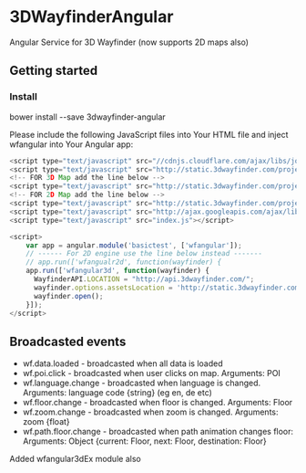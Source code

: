 # 3DWayfinderAngular
Angular Service for 3D Wayfinder (now supports 2D maps also)

## Getting started

### Install
bower install --save 3dwayfinder-angular

Please include the following JavaScript files into Your HTML file and inject wfangular into Your Angular app:

```javascript
<script type="text/javascript" src="//cdnjs.cloudflare.com/ajax/libs/jquery/2.1.0/jquery.min.js"></script>
<script type="text/javascript" src="http://static.3dwayfinder.com/projects/shared/js/minified/frak-stable.min.js"></script>
<!-- FOR 3D Map add the line below -->
<script type="text/javascript" src="http://static.3dwayfinder.com/projects/shared/js/minified/Wayfinder3D.min.js"></script>
<!-- FOR 2D Map add the line below -->
<script type="text/javascript" src="http://static.3dwayfinder.com/projects/shared/js/minified/Wayfinder2D.min.js"></script>
<script type="text/javascript" src="http://ajax.googleapis.com/ajax/libs/angularjs/1.4.6/angular.min.js"></script>
<script type="text/javascript" src="index.js"></script>

<script>
    var app = angular.module('basictest', ['wfangular']);
    // ------ For 2D engine use the line below instead -------
    // app.run(['wfangualr2d', function(wayfinder) {
    app.run(['wfangular3d', function(wayfinder) {
      WayfinderAPI.LOCATION = "http://api.3dwayfinder.com/";
      wayfinder.options.assetsLocation = 'http://static.3dwayfinder.com/shared/';
      wayfinder.open();
    }]);
</script>
```
## Broadcasted events
* wf.data.loaded - broadcasted when all data is loaded
* wf.poi.click - broadcasted when user clicks on map. Arguments: POI
* wf.language.change - broadcasted when language is changed. Arguments: language code {string} (eg en, de etc)
* wf.floor.change - broadcasted when floor is changed. Arguments: Floor
* wf.zoom.change - broadcasted when zoom is changed. Arguments: zoom {float}
* wf.path.floor.change - broadcasted when path animation changes floor: Arguments: Object {current: Floor, next: Floor, destination: Floor}

Added wfangular3dEx module also